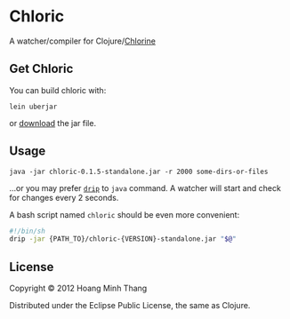 # Chloric

A watcher/compiler for Clojure/[Chlorine](https://github.com/myguidingstar/chlorine)

## Get Chloric

You can build chloric with:
```
lein uberjar
```
or [download](https://github.com/myguidingstar/chloric/downloads) the jar file.

## Usage

```
java -jar chloric-0.1.5-standalone.jar -r 2000 some-dirs-or-files
```
...or you may prefer [`drip`](https://github.com/flatland/drip/) to `java` command.
A watcher will start and check for changes every 2 seconds.

A bash script named `chloric` should be even more convenient:

```bash
#!/bin/sh
drip -jar {PATH_TO}/chloric-{VERSION}-standalone.jar "$@"
```
## License

Copyright © 2012 Hoang Minh Thang

Distributed under the Eclipse Public License, the same as Clojure.
